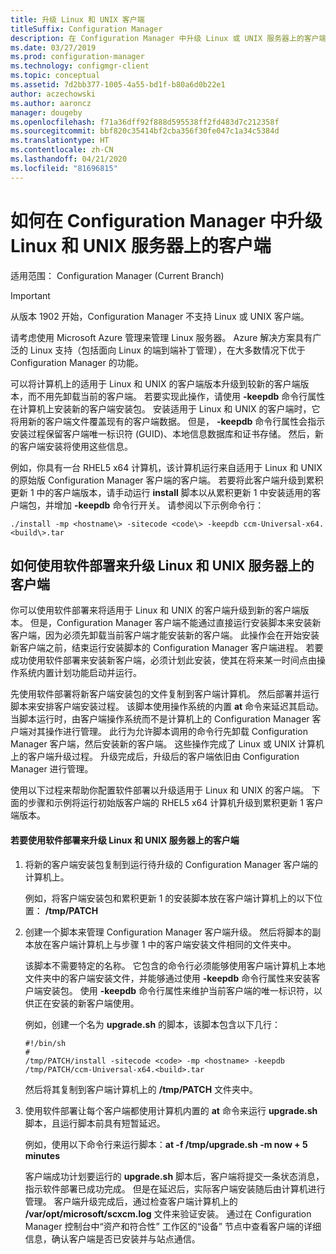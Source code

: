 ```yaml
---
title: 升级 Linux 和 UNIX 客户端
titleSuffix: Configuration Manager
description: 在 Configuration Manager 中升级 Linux 或 UNIX 服务器上的客户端。
ms.date: 03/27/2019
ms.prod: configuration-manager
ms.technology: configmgr-client
ms.topic: conceptual
ms.assetid: 7d2bb377-1005-4a55-bd1f-b80a6d0b22e1
author: aczechowski
ms.author: aaroncz
manager: dougeby
ms.openlocfilehash: f71a36dff92f888d595538ff2fd483d7c212358f
ms.sourcegitcommit: bbf820c35414bf2cba356f30fe047c1a34c5384d
ms.translationtype: HT
ms.contentlocale: zh-CN
ms.lasthandoff: 04/21/2020
ms.locfileid: "81696815"
---
```

# <a name="how-to-upgrade-clients-for-linux-and-unix-servers-in-configuration-manager"></a>如何在 Configuration Manager 中升级 Linux 和 UNIX 服务器上的客户端

适用范围：  Configuration Manager (Current Branch)

> [!Important]  
> 从版本 1902 开始，Configuration Manager 不支持 Linux 或 UNIX 客户端。 
> 
> 请考虑使用 Microsoft Azure 管理来管理 Linux 服务器。 Azure 解决方案具有广泛的 Linux 支持（包括面向 Linux 的端到端补丁管理），在大多数情况下优于 Configuration Manager 的功能。

可以将计算机上的适用于 Linux 和 UNIX 的客户端版本升级到较新的客户端版本，而不用先卸载当前的客户端。 若要实现此操作，请使用 **-keepdb** 命令行属性在计算机上安装新的客户端安装包。 安装适用于 Linux 和 UNIX 的客户端时，它将用新的客户端文件覆盖现有的客户端数据。 但是， **-keepdb** 命令行属性会指示安装过程保留客户端唯一标识符 (GUID)、本地信息数据库和证书存储。 然后，新的客户端安装将使用这些信息。  

 例如，你具有一台 RHEL5 x64 计算机，该计算机运行来自适用于 Linux 和 UNIX 的原始版 Configuration Manager 客户端的客户端。 若要将此客户端升级到累积更新 1 中的客户端版本，请手动运行 **install** 脚本以从累积更新 1 中安装适用的客户端包，并增加 **-keepdb** 命令行开关。 请参阅以下示例命令行：  

`./install -mp <hostname\> -sitecode <code\> -keepdb ccm-Universal-x64.<build\>.tar`  



## <a name="how-to-use-a-software-deployment-to-upgrade-the-client-on-linux-and-unix-servers"></a>如何使用软件部署来升级 Linux 和 UNIX 服务器上的客户端  
 你可以使用软件部署来将适用于 Linux 和 UNIX 的客户端升级到新的客户端版本。 但是，Configuration Manager 客户端不能通过直接运行安装脚本来安装新客户端，因为必须先卸载当前客户端才能安装新的客户端。 此操作会在开始安装新客户端之前，结束运行安装脚本的 Configuration Manager 客户端进程。 若要成功使用软件部署来安装新客户端，必须计划此安装，使其在将来某一时间点由操作系统内置计划功能启动并运行。  

 先使用软件部署将新客户端安装包的文件复制到客户端计算机。 然后部署并运行脚本来安排客户端安装过程。 该脚本使用操作系统的内置 **at** 命令来延迟其启动。 当脚本运行时，由客户端操作系统而不是计算机上的 Configuration Manager 客户端对其操作进行管理。 此行为允许脚本调用的命令行先卸载 Configuration Manager 客户端，然后安装新的客户端。 这些操作完成了 Linux 或 UNIX 计算机上的客户端升级过程。 升级完成后，升级后的客户端依旧由 Configuration Manager 进行管理。  

 使用以下过程来帮助你配置软件部署以升级适用于 Linux 和 UNIX 的客户端。 下面的步骤和示例将运行初始版客户端的 RHEL5 x64 计算机升级到累积更新 1 客户端版本。  

#### <a name="to-use-a-software-deployment-to-upgrade-the-client-on-linux-and-unix-servers"></a>若要使用软件部署来升级 Linux 和 UNIX 服务器上的客户端  

1. 将新的客户端安装包复制到运行待升级的 Configuration Manager 客户端的计算机上。  

    例如，将客户端安装包和累积更新 1 的安装脚本放在客户端计算机上的以下位置： **/tmp/PATCH**  

2. 创建一个脚本来管理 Configuration Manager 客户端升级。 然后将脚本的副本放在客户端计算机上与步骤 1 中的客户端安装文件相同的文件夹中。  

    该脚本不需要特定的名称。 它包含的命令行必须能够使用客户端计算机上本地文件夹中的客户端安装文件，并能够通过使用 **-keepdb** 命令行属性来安装客户端安装包。 使用 **-keepdb** 命令行属性来维护当前客户端的唯一标识符，以供正在安装的新客户端使用。  

    例如，创建一个名为 **upgrade.sh** 的脚本，该脚本包含以下几行：  

   ```  
   #!/bin/sh  
   #  
   /tmp/PATCH/install -sitecode <code> -mp <hostname> -keepdb /tmp/PATCH/ccm-Universal-x64.<build>.tar  

   ```  

    然后将其复制到客户端计算机上的 **/tmp/PATCH** 文件夹中。

3. 使用软件部署让每个客户端都使用计算机内置的 **at** 命令来运行 **upgrade.sh** 脚本，且运行脚本前具有短暂延迟。  

    例如，使用以下命令行来运行脚本：**at -f /tmp/upgrade.sh -m now + 5 minutes**  

   客户端成功计划要运行的 **upgrade.sh** 脚本后，客户端将提交一条状态消息，指示软件部署已成功完成。 但是在延迟后，实际客户端安装随后由计算机进行管理。 客户端升级完成后，通过检查客户端计算机上的 **/var/opt/microsoft/scxcm.log** 文件来验证安装。 通过在 Configuration Manager 控制台中“资产和符合性”  工作区的“设备”  节点中查看客户端的详细信息，确认客户端是否已安装并与站点通信。  
